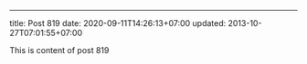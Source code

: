 ---
title: Post 819
date: 2020-09-11T14:26:13+07:00
updated: 2013-10-27T07:01:55+07:00

This is content of post 819